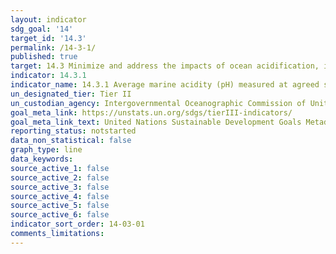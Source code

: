 ```yaml
---
layout: indicator
sdg_goal: '14'
target_id: '14.3'
permalink: /14-3-1/
published: true
target: 14.3 Minimize and address the impacts of ocean acidification, including through enhanced scientific cooperation at all levels
indicator: 14.3.1
indicator_name: 14.3.1 Average marine acidity (pH) measured at agreed suite of representative sampling stations
un_designated_tier: Tier II
un_custodian_agency: Intergovernmental Oceanographic Commission of United Nations Educational, Scientific and Cultural Organization 
goal_meta_link: https://unstats.un.org/sdgs/tierIII-indicators/
goal_meta_link_text: United Nations Sustainable Development Goals Metadata (PDF 4.0 MB)
reporting_status: notstarted
data_non_statistical: false
graph_type: line
data_keywords:  
source_active_1: false
source_active_2: false
source_active_3: false
source_active_4: false
source_active_5: false
source_active_6: false
indicator_sort_order: 14-03-01
comments_limitations: 
---
```

